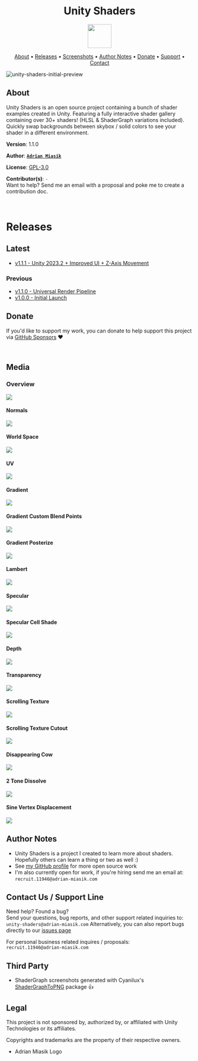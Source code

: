 <h1 align="center">Unity Shaders</h1>

<p align="center">
  <img src="UnityShaders/Assets/Sprites/icon-unity-shaders.png" width="64">
</p>

<p align="center">
  <a href="#about">About</a> &bull;
  <a href="#releases">Releases</a> &bull;
  <a href="#media">Screenshots</a> &bull;
  <a href="#author-notes">Author Notes</a> &bull;
  <a href="#donate">Donate</a> &bull;
  <a href="#contact-us--support-line">Support</a> &bull;
  <a href="#contact-us--support-line">Contact</a>
</p>

<img alt="unity-shaders-initial-preview" src="https://user-images.githubusercontent.com/12757380/82749272-042d4980-9d76-11ea-99e4-9b8617d04f78.gif">

## About

Unity Shaders is an open source project containing a bunch of shader examples created in Unity.
Featuring a fully interactive shader gallery containing over 30+ shaders! (HLSL & ShaderGraph variations included). 
Quickly swap backgrounds between skybox / solid colors to see your shader in a different environment.

**Version**:  1.1.0

**Author**:  **[`Adrian Miasik`](https://adrian-miasik.com)**

**License**: [GPL-3.0](LICENSE)

**Contributor(s)**: `-`  
Want to help? Send me an email with a proposal and poke me to create a contribution doc.

&nbsp;
# Releases
## Latest
- [v1.1.1 - Unity 2023.2 + Improved UI + Z-Axis Movement](https://github.com/adrian-miasik/unity-shaders/releases/tag/v1.1.0)

### Previous
- [v1.1.0 - Universal Render Pipeline](https://github.com/adrian-miasik/unity-shaders/releases/tag/v1.1.0)
- [v1.0.0 - Initial Launch](https://github.com/adrian-miasik/unity-shaders/releases/tag/v1.0.0)

## Donate
If you'd like to support my work, you can donate to help support this project via [GitHub Sponsors](https://github.com/sponsors/adrian-miasik) ❤️

&nbsp;
## Media
### Overview
<img src="/readme-preview.png">

#### Normals
<img src="/screenshots/Normals.png">

#### World Space
<img src="/screenshots/World Space.png">

#### UV
<img src="/screenshots/UV.png">

#### Gradient
<img src="/screenshots/Gradient.png">

#### Gradient Custom Blend Points
<img src="/screenshots/Gradient Custom Blend Points.png">

#### Gradient Posterize
<img src="/screenshots/Gradient Posterize.png">

#### Lambert
<img src="/screenshots/Lambert.png">

#### Specular
<img src="/screenshots/Specular.png">

#### Specular Cell Shade
<img src="/screenshots/Specular Cell Shade.png">

#### Depth
<img src="/screenshots/Depth.png">

#### Transparency
<img src="/screenshots/Transparency.png">

#### Scrolling Texture
<img src="/screenshots/Scrolling Texture.png">

#### Scrolling Texture Cutout
<img src="/screenshots/Scrolling Texture Cutout.png">

#### Disappearing Cow
<img src="/screenshots/Disappearing Cow.png">

#### 2 Tone Dissolve
<img src="/screenshots/2 Tone Dissolve.png">

#### Sine Vertex Displacement
<img src="/screenshots/Sine Vertex Displacement.png">

## Author Notes
- Unity Shaders is a project I created to learn more about shaders. Hopefully others can learn a thing or two as well :)
- See [my GitHub profile](https://github.com/adrian-miasik) for more open source work
- I'm also currently open for work, if you're hiring send me an email at: `recruit.11946@adrian-miasik.com`

## Contact Us / Support Line
Need help?  Found a bug?  
Send your questions, bug reports, and other support related inquiries to:  
`unity-shaders@adrian-miasik.com`
Alternatively, you can also report bugs directly to our [issues page](https://github.com/adrian-miasik/unity-shaders/issues)

For personal business related inquires / proposals:  
`recruit.11946@adrian-miasik.com`

## Third Party
- ShaderGraph screenshots generated with Cyanilux's [ShaderGraphToPNG](https://github.com/Cyanilux/ShaderGraphToPNG) package 👍

## Legal
This project is not sponsored by, authorized by, or affiliated with Unity Technologies or its affiliates.

Copyrights and trademarks are the property of their respective owners.
- Adrian Miasik Logo
